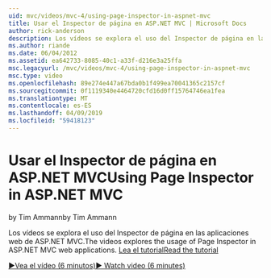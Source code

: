 ```yaml
---
uid: mvc/videos/mvc-4/using-page-inspector-in-aspnet-mvc
title: Usar el Inspector de página en ASP.NET MVC | Microsoft Docs
author: rick-anderson
description: Los vídeos se explora el uso del Inspector de página en las aplicaciones web de ASP.NET MVC. Lea el tutorial
ms.author: riande
ms.date: 06/04/2012
ms.assetid: ea642733-8085-40c1-a33f-d216e3a25ffa
msc.legacyurl: /mvc/videos/mvc-4/using-page-inspector-in-aspnet-mvc
msc.type: video
ms.openlocfilehash: 89e274e447a67bda0b1f499ea70041365c2157cf
ms.sourcegitcommit: 0f1119340e4464720cfd16d0ff15764746ea1fea
ms.translationtype: MT
ms.contentlocale: es-ES
ms.lasthandoff: 04/09/2019
ms.locfileid: "59418123"
---
```

# <a name="using-page-inspector-in-aspnet-mvc"></a><span data-ttu-id="f1c84-104">Usar el Inspector de página en ASP.NET MVC</span><span class="sxs-lookup"><span data-stu-id="f1c84-104">Using Page Inspector in ASP.NET MVC</span></span>

<span data-ttu-id="f1c84-105">by Tim Ammann</span><span class="sxs-lookup"><span data-stu-id="f1c84-105">by Tim Ammann</span></span>

<span data-ttu-id="f1c84-106">Los vídeos se explora el uso del Inspector de página en las aplicaciones web de ASP.NET MVC.</span><span class="sxs-lookup"><span data-stu-id="f1c84-106">The videos explores the usage of Page Inspector in ASP.NET MVC web applications.</span></span> [<span data-ttu-id="f1c84-107">Lea el tutorial</span><span class="sxs-lookup"><span data-stu-id="f1c84-107">Read the tutorial</span></span>](../../overview/views/using-page-inspector-in-aspnet-mvc.md)

[<span data-ttu-id="f1c84-108">&#9654;Vea el vídeo (6 minutos)</span><span class="sxs-lookup"><span data-stu-id="f1c84-108">&#9654; Watch video (6 minutes)</span></span>](https://channel9.msdn.com/Blogs/ASP-NET-Site-Videos/using-page-inspector-in-aspnet-mvc)
